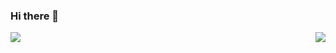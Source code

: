 ### Hi there 👋

<img align="right" src="https://github-readme-stats.vercel.app/api?username=sh377c0d3&count_private=true&show_icons=true">

<img align="left" src="https://www.buymeacoffee.com//sh377c0d3?new=1">
